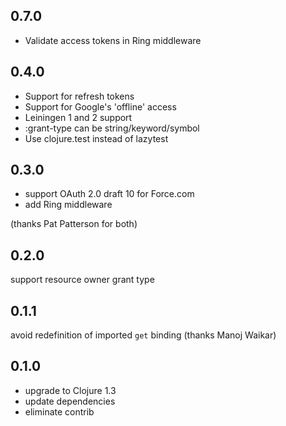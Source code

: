 ## 0.7.0

* Validate access tokens in Ring middleware

## 0.4.0

* Support for refresh tokens
* Support for Google's 'offline' access
* Leiningen 1 and 2 support
* :grant-type can be string/keyword/symbol
* Use clojure.test instead of lazytest

## 0.3.0

* support OAuth 2.0 draft 10 for Force.com
* add Ring middleware

(thanks Pat Patterson for both)

## 0.2.0

support resource owner grant type

## 0.1.1

avoid redefinition of imported `get` binding (thanks Manoj Waikar)

## 0.1.0

* upgrade to Clojure 1.3
* update dependencies
* eliminate contrib
